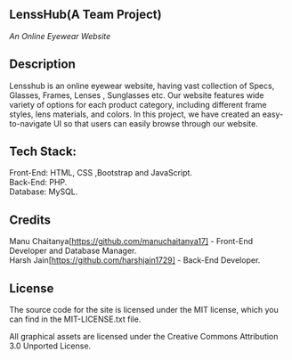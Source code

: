 ## LenssHub(A Team Project)
_An Online Eyewear Website_
## Description 

Lensshub is an online eyewear website, having vast collection of Specs, Glasses, Frames, Lenses , Sunglasses etc. Our website features wide variety of options for each product category, including different frame styles, lens materials, and colors. In this project, we have created an easy-to-navigate UI so that users can easily browse through our website.

## Tech Stack:
Front-End: HTML, CSS ,Bootstrap and JavaScript.<br>
Back-End: PHP.<br>
Database: MySQL.

## Credits

Manu Chaitanya[https://github.com/manuchaitanya17] - Front-End Developer and Database Manager.<br>
Harsh Jain[https://github.com/harshjain1729] - Back-End Developer.<br>

## License
The source code for the site is licensed under the MIT license, which you can find in the MIT-LICENSE.txt file.

All graphical assets are licensed under the Creative Commons Attribution 3.0 Unported License.
